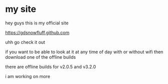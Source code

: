 # my site

hey guys this is my official site

https://gdsnowfluff.github.com

uhh go check it out

if you want to be able to look at it at any time of day with or without wifi then download one of the offline builds

there are offline builds for v2.0.5 and v3.2.0

i am working on more
